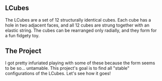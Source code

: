 ## LCubes

The LCubes are a set of 12 structurally identical cubes. Each cube has a hole in two adjacent faces, and all 12 cubes are strung together with an elastic string. The cubes can be rearranged only radially, and they form for a fun fidgety toy.

## The Project

I got pretty infuriated playing with some of these because the form seems to be so... untamable. This project's goal is to find all "stable" configurations of the LCubes. Let's see how it goes!
